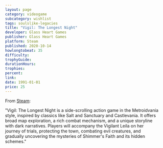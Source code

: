 ```yaml
---
layout: page
category: videogame
subcategory: wishlist
tags: soulslike-legacies
title: "Vigil: The Longest Night"
developer: Glass Heart Games
publisher: Glass Heart Games
platform: Steam
published: 2020-10-14
howlongtobeat: 35
difficulty:
trophyGuide:
durationHours:
trophies:
percent:
link:
date: 1991-01-01
price: 25
---
```


From [Steam](https://store.steampowered.com/app/720560/Vigil_The_Longest_Night/):

"Vigil: The Longest Night is a side-scrolling action game in the Metroidvania style, inspired by classics like Salt and Sanctuary and Castlevania. It offers broad map exploration, a rich combat mechanism, and a unique storyline with dark narratives. Players will accompany the Vigilant Leila on her journey of trials, protecting the town, combating evil creatures, and gradually uncovering the mysteries of Shimmer's Faith and its hidden schemes."
